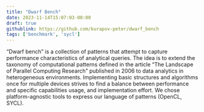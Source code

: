```yaml
---
title: "Dwarf Bench"
date: 2023-11-14T15:07:03-08:00
draft: true
githublink: https://github.com/kurapov-peter/dwarf_bench
tags: ['benchmark', 'sycl']
---
```


“Dwarf bench” is a collection of patterns that attempt to capture
performance characteristics of analytical queries. The idea is to extend
the taxonomy of computational patterns defined in the article “The
Landscape of Parallel Computing Research” published in 2006 to data
analytics in heterogeneous environments. Implementing basic structures
and algorithms once for multiple devices strives to find a balance
between performance and specific capabilities usage, and implementation
effort. We chose platform-agnostic tools to express our language of
patterns (OpenCL, SYCL).



